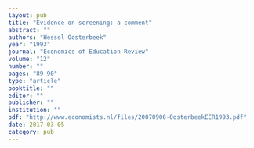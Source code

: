 ```yaml
---
layout: pub
title: "Evidence on screening: a comment"
abstract: ""
authors: "Hessel Oosterbeek"
year: "1993"
journal: "Economics of Education Review"
volume: "12"
number: ""
pages: "89-90"
type: "article"
booktitle: ""
editor: ""
publisher: ""
institution: ""
pdf: "http://www.economists.nl/files/20070906-OosterbeekEER1993.pdf"
date: 2017-03-05
category: pub
---
```

